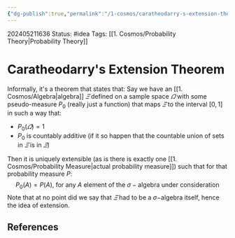 ```yaml
---
{"dg-publish":true,"permalink":"/1-cosmos/caratheodarry-s-extension-theorem/"}
---
```


202405211636
Status: #idea
Tags: [[1. Cosmos/Probability Theory\|Probability Theory]]
# Caratheodarry's Extension Theorem
Informally, it's a theorem that states that:
Say we have an [[1. Cosmos/Algebra\|algebra]] $\varXi$ defined on a sample space $\varOmega$ with some pseudo-measure $P_0$ (really just a function) that maps $\varXi$ to the interval $[0,1]$ in such a way that:
- $P_0(\varOmega) = 1$
- $P_0$ is countably additive (if it so happen that the countable union of sets in $\varXi$ is in $\varXi$)

Then it is uniquely extensible (as is there is exactly one [[1. Cosmos/Probability Measure\|actual probability measure]]) such that for that probability measure $P$:
$$
P_0(A)=P(A) \text{, for any } A \text{ element of the } \sigma-\text{algebra under consideration}
$$
Note that at no point did we say that $\varXi$ had to be a $\sigma-$algebra itself, hence the idea of extension.

## References
